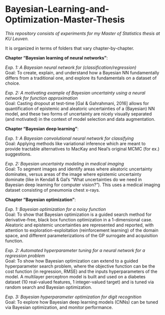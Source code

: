 # Bayesian-Learning-and-Optimization-Master-Thesis

*This repository consists of experiments for my Master of Statistics thesis at KU Leuven.*

It is organized in terms of folders that vary chapter-by-chapter.


**Chapter “Bayesian learning of neural networks”**:

*Exp. 1: A Bayesian neural network for (classification/regression)*\
Goal:  To create, explain, and understand how a Bayesian NN fundamentally differs from a traditional one, and explore its fundamentals on a dataset of choice.

*Exp. 2: A motivating example of Bayesian uncertainty using a neural network for function approximation*\
Goal:  Casting dropout at test-time [Gal & Gahrahmani, 2016] allows for quantification of epistemic and aleatoric uncertainties of a (Bayesian) NN model, and these two forms of uncertainty are nicely visually separated (and motivated) in the context of model selection and data augmentation.


**Chapter “Bayesian deep learning”**:

*Exp. 1: A Bayesian convolutional neural network for classifying*\
Goal:  Applying methods like variational inference which are meant to provide tractable alternatives to MacKay and Neal’s original MCMC (for ex.) suggestions.

*Exp. 2: Bayesian uncertainty modeling in medical imaging*\
Goal:  To segment images and identify areas where aleatoric uncertainty dominates, versus areas of the image where epistemic uncertainty dominate (like in Kendall & Gal’s “What uncertainties do we need in Bayesian deep learning for computer vision?”). This uses a medical imaging dataset consisting of pneumonia chest x-rays.


**Chapter “Bayesian optimization”**:

*Exp. 1: Bayesian optimization for a noisy function*\
Goal:  To show that Bayesian optimization is a guided search method for derivative-free, black box function optimization in a 1-dimensional case. Aleatoric and epistemic uncertainties are represented and reported, with attention to exploration-exploitation (reinforcement learning) of the domain space, and different parameterizations of the GP surrogate and acquisition function.

*Exp. 2: Automated hyperparameter tuning for a neural network for a regression problem*\
Goal:  To show how Bayesian optimization can extend to a guided hyperparameter search problem, where the objective function can be the cost function (in regression, RMSE) and the inputs hyperparameters of the model. A multilayer perceptron model is built and used on a diabetes dataset (10 real-valued features, 1 integer-valued target) and is tuned via random search and Bayesian optimization.

*Exp. 3: Bayesian hyperparameter optimization for digit recognition*\
Goal:  To explore how Bayesian deep learning models (CNNs) can be tuned via Bayesian optimization, and monitor performance.

